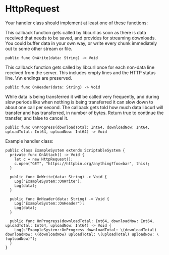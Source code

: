 # HttpRequest

Your handler class should implement at least one of these functions:

This callback function gets called by libcurl as soon as there is data
received that needs to be saved, and provides for streaming downloads. You
could buffer data in your own way, or write every chunk immediately out to
some other stream or file.

`public func OnWrite(data: String) -> Void`

This callback function gets called by libcurl once for each non-data line
received from the server. This includes empty lines and the HTTP status line.
\r\n endings are preserved.

`public func OnHeader(data: String) -> Void`

While data is being transferred it will be called very frequently, and during
slow periods like when nothing is being transferred it can slow down to about
one call per second. The callback gets told how much data libcurl will
transfer and has transferred, in number of bytes.
Return true to continue the transfer, and false to cancel it.

`public func OnProgress(downloadTotal: Int64, downloadNow: Int64, uploadTotal: Int64, uploadNow: Int64) -> Void`


Example handler class:

```
public class ExampleSystem extends ScriptableSystem {
  private func OnAttach() -> Void {
    let c = new HttpRequest();
    c.open("GET", "https://httpbin.org/anything?foo=bar", this);
  }

  public func OnWrite(data: String) -> Void {
    Log("ExampleSystem::OnWrite");
    Log(data);
  }

  public func OnHeader(data: String) -> Void {
    Log("ExampleSystem::OnHeader");
    Log(data);
  }

  public func OnProgress(downloadTotal: Int64, downloadNow: Int64, uploadTotal: Int64, uploadNow: Int64) -> Void {
    Log(s"ExampleSystem::OnProgress downloadTotal: \(downloadTotal) downloadNow: \(downloadNow) uploadTotal: \(uploadTotal) uploadNow: \(uploadNow)");
  }
}
```